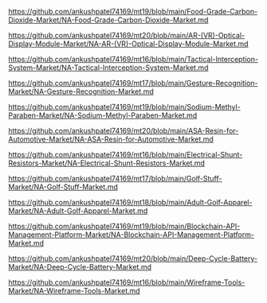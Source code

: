 <p><a href="https://github.com/ankushpatel74169/mt19/blob/main/Food-Grade-Carbon-Dioxide-Market/NA-Food-Grade-Carbon-Dioxide-Market.md">https://github.com/ankushpatel74169/mt19/blob/main/Food-Grade-Carbon-Dioxide-Market/NA-Food-Grade-Carbon-Dioxide-Market.md</a></p><p><a href="https://github.com/ankushpatel74169/mt20/blob/main/AR-(VR)-Optical-Display-Module-Market/NA-AR-(VR)-Optical-Display-Module-Market.md">https://github.com/ankushpatel74169/mt20/blob/main/AR-(VR)-Optical-Display-Module-Market/NA-AR-(VR)-Optical-Display-Module-Market.md</a></p><p><a href="https://github.com/ankushpatel74169/mt16/blob/main/Tactical-Interception-System-Market/NA-Tactical-Interception-System-Market.md">https://github.com/ankushpatel74169/mt16/blob/main/Tactical-Interception-System-Market/NA-Tactical-Interception-System-Market.md</a></p><p><a href="https://github.com/ankushpatel74169/mt17/blob/main/Gesture-Recognition-Market/NA-Gesture-Recognition-Market.md">https://github.com/ankushpatel74169/mt17/blob/main/Gesture-Recognition-Market/NA-Gesture-Recognition-Market.md</a></p><p><a href="https://github.com/ankushpatel74169/mt19/blob/main/Sodium-Methyl-Paraben-Market/NA-Sodium-Methyl-Paraben-Market.md">https://github.com/ankushpatel74169/mt19/blob/main/Sodium-Methyl-Paraben-Market/NA-Sodium-Methyl-Paraben-Market.md</a></p><p><a href="https://github.com/ankushpatel74169/mt20/blob/main/ASA-Resin-for-Automotive-Market/NA-ASA-Resin-for-Automotive-Market.md">https://github.com/ankushpatel74169/mt20/blob/main/ASA-Resin-for-Automotive-Market/NA-ASA-Resin-for-Automotive-Market.md</a></p><p><a href="https://github.com/ankushpatel74169/mt16/blob/main/Electrical-Shunt-Resistors-Market/NA-Electrical-Shunt-Resistors-Market.md">https://github.com/ankushpatel74169/mt16/blob/main/Electrical-Shunt-Resistors-Market/NA-Electrical-Shunt-Resistors-Market.md</a></p><p><a href="https://github.com/ankushpatel74169/mt17/blob/main/Golf-Stuff-Market/NA-Golf-Stuff-Market.md">https://github.com/ankushpatel74169/mt17/blob/main/Golf-Stuff-Market/NA-Golf-Stuff-Market.md</a></p><p><a href="https://github.com/ankushpatel74169/mt18/blob/main/Adult-Golf-Apparel-Market/NA-Adult-Golf-Apparel-Market.md">https://github.com/ankushpatel74169/mt18/blob/main/Adult-Golf-Apparel-Market/NA-Adult-Golf-Apparel-Market.md</a></p><p><a href="https://github.com/ankushpatel74169/mt19/blob/main/Blockchain-API-Management-Platform-Market/NA-Blockchain-API-Management-Platform-Market.md">https://github.com/ankushpatel74169/mt19/blob/main/Blockchain-API-Management-Platform-Market/NA-Blockchain-API-Management-Platform-Market.md</a></p><p><a href="https://github.com/ankushpatel74169/mt20/blob/main/Deep-Cycle-Battery-Market/NA-Deep-Cycle-Battery-Market.md">https://github.com/ankushpatel74169/mt20/blob/main/Deep-Cycle-Battery-Market/NA-Deep-Cycle-Battery-Market.md</a></p><p><a href="https://github.com/ankushpatel74169/mt16/blob/main/Wireframe-Tools-Market/NA-Wireframe-Tools-Market.md">https://github.com/ankushpatel74169/mt16/blob/main/Wireframe-Tools-Market/NA-Wireframe-Tools-Market.md</a></p>
